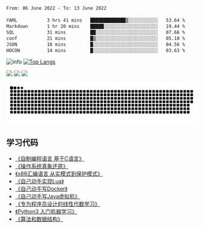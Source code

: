 <!--START_SECTION:waka-->

```text
From: 06 June 2022 - To: 13 June 2022

YAML           3 hrs 41 mins   █████████████▒░░░░░░░░░░░   53.64 %
Markdown       1 hr 20 mins    █████░░░░░░░░░░░░░░░░░░░░   19.44 %
SQL            31 mins         ██░░░░░░░░░░░░░░░░░░░░░░░   07.66 %
conf           21 mins         █▒░░░░░░░░░░░░░░░░░░░░░░░   05.10 %
JSON           18 mins         █░░░░░░░░░░░░░░░░░░░░░░░░   04.56 %
HOCON          14 mins         █░░░░░░░░░░░░░░░░░░░░░░░░   03.63 %
```

<!--END_SECTION:waka-->

![info](https://github-readme-stats.vercel.app/api?username=chenlingmin&show_icons=true&count_private=true&hide=prs&theme=default_repocard)
[![Top Langs](https://github-readme-stats.vercel.app/api/top-langs/?username=chenlingmin&layout=compact)](https://github.com/anuraghazra/github-readme-stats)


[![](https://img.shields.io/badge/OS-Arch%20Linux-33aadd?style=flat-square&logo=arch-linux&logoColor=ffffff)](https://www.archlinux.org/)
[![](https://img.shields.io/badge/macOS-Hackintosh-292e33?style=flat-square&logo=apple&logoColor=ffffff)](https://www.tonymacx86.com/)
![](https://visitor-badge.glitch.me/badge?page_id=CasterWx.readme)

![](https://raw.githubusercontent.com/chenlingmin/chenlingmin/main/assets/github-contribution-grid-snake.svg)  

## 学习代码

* [《自制编程语言 基于C语言》](https://github.com/chenlingmin/sparrow)
* [《操作系统真象还原》](https://github.com/chenlingmin/os-learn)
* [《x86汇编语言 从实模式到保护模式》](https://github.com/chenlingmin/x86_assembly)
* [《自己动手实现Lua》](https://github.com/chenlingmin/luago)
* [《自己动手写Docker》](https://github.com/chenlingmin/mydocker)
* [《自己动手写Java虚拟机》](https://github.com/chenlingmin/jvmgo)
* [《专为程序员设计的线性代数学习》](https://github.com/chenlingmin/Play-with-Linear-Algebra)
* [《Python3 入门机器学习》](https://github.com/chenlingmin/python3-ml)
* [《算法和数据结构》](https://github.com/chenlingmin/algorithms)
